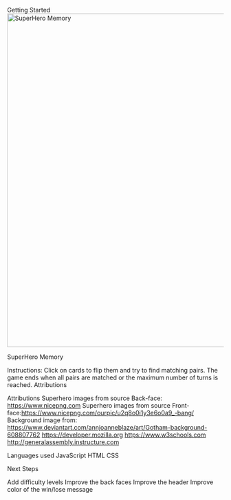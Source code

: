 Getting Started
<img width="775" alt="SuperHero Memory" src="https://github.com/jmbell3/Super-Hero-Memory/assets/168394340/e6af6060-c66a-47e4-b9bb-6d66b90fc6d2">


SuperHero Memory


Instructions: Click on cards to flip them and try to find matching pairs. The game ends when all pairs are matched or the maximum number of turns is reached. Attributions

Attributions
Superhero images from source Back-face: https://www.nicepng.com
Superhero images from source Front-face:https://www.nicepng.com/ourpic/u2q8o0i1y3e6o0a9_-bang/
Background image from: https://www.deviantart.com/annjoanneblaze/art/Gotham-background-608807762
https://developer.mozilla.org
https://www.w3schools.com
http://generalassembly.instructure.com


Languages used
JavaScript 
HTML 
CSS 


Next Steps

Add difficulty levels
Improve the back faces
Improve the header
Improve color of the win/lose message
